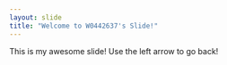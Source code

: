 ```yaml
---
layout: slide
title: "Welcome to W0442637's Slide!"
---
```

This is my awesome slide!
Use the left arrow to go back!
